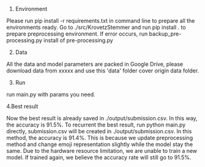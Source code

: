 1. Environment

Please run pip install -r requirements.txt in command line to prepare all the environments ready.
Go to ./src/KrovetzStemmer and run pip install . to prepare preprocessing environment. If error occurs, run backup_pre-processing.py install of pre-processing.py

2. Data

All the data and model parameters are packed in Google Drive, please download data from xxxxx and use this 'data' folder cover origin data folder.

3. Run

run main.py with params you need.

4.Best result

Now the best result is already saved in ./output/submission.csv. In this way, the accuracy is 91.5%.
To recurrent the best result, run python main.py directly, submission.csv will be created in ./output/submission.csv. In this method, the accuracy is 91.4%. This is because we update preprocessing method and change emoji representation slightly while the model stay the same. Due to the hardware resource limitation, we are unable to train a new model. If trained again, we believe the accuracy rate will still go to 91.5%.
